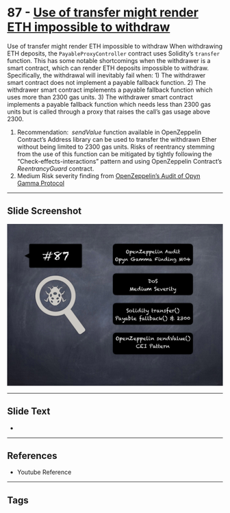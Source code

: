 
# 87 - [Use of transfer might render ETH impossible to withdraw](./Use%20of%20transfer%20might%20render%20ETH%20impossible%20to%20withdraw.md)

Use of transfer might render ETH impossible to withdraw When withdrawing ETH deposits, the `PayableProxyController` contract uses Solidity’s `transfer` function. This has some notable shortcomings when the withdrawer is a smart contract, which can render ETH deposits impossible to withdraw. Specifically, the withdrawal will inevitably fail when: 1) The withdrawer smart contract does not implement a payable fallback function. 2) The withdrawer smart contract implements a payable fallback function which uses more than 2300 gas units. 3) The withdrawer smart contract implements a payable fallback function which needs less than 2300 gas units but is called through a proxy that raises the call’s gas usage above 2300.


1. Recommendation:  _sendValue_ function available in OpenZeppelin Contract’s Address library can be used to transfer the withdrawn Ether without being limited to 2300 gas units. Risks of reentrancy stemming from the use of this function can be mitigated by tightly following the “Check-effects-interactions” pattern and using OpenZeppelin Contract’s _ReentrancyGuard_ contract.
2. Medium Risk severity finding from [OpenZeppelin’s Audit of Opyn Gamma Protocol](https://blog.openzeppelin.com/opyn-gamma-protocol-audit/)


___
## Slide Screenshot
![087.png](../../images/7.%20Audit%20Findings%20101/087.png)
___
## Slide Text
- 
___
## References
- Youtube Reference
___
## Tags
